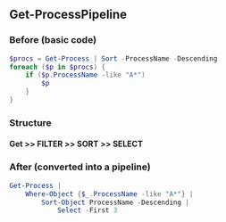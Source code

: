## Get-ProcessPipeline

### Before (basic code)

```powershell
$procs = Get-Process | Sort -ProcessName -Descending
foreach ($p in $procs) {
    if ($p.ProcessName -like "A*")
        $p
    }
}
```

### Structure

#### Get >> FILTER >> SORT >> SELECT

### After (converted into a pipeline)

```powershell
Get-Process | 
    Where-Object {$_.ProcessName -like "A*"} | 
        Sort-Object ProcessName -Descending | 
            Select -First 3
```
